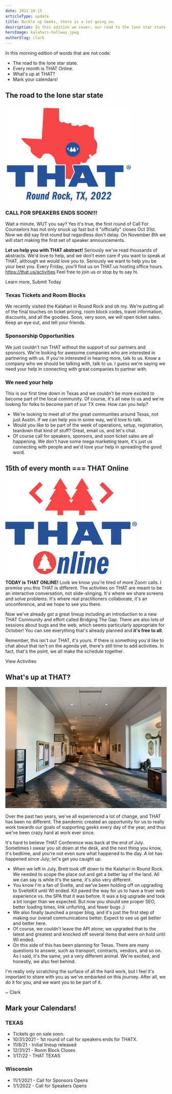 ```yaml
---
date: 2021-10-15
articleType: update
title: Buckle up Geeks, there is a lot going on.
description: In this edition we cover; our road to the lone star state, October's THAT Online, What we're up to at THAT, and you better mark your calendars.
heroImage: kalahari-hallway.jpeg
authorSlug: clark
---
```


<script>
	import { Standard as StandardLink } from '$elements/links';
</script>

In this morning edition of words that are not code:
* The road to the lone star state.
* Every month is THAT Online.
* What's up at THAT?
* Mark your calendars!


## The road to the lone star state

<div class="w-full grid place-content-center">
	<img class="w-[300px]" src="that-tx.png">
</div>

### CALL FOR SPEAKERS ENDS SOON!!!

Wait a minute, WUT you say? Yes it's true, the first round of Call For Counselors has not only snuck up fast but it "officially" closes Oct 31st. Now we did say first round but regardless don't delay. On November 8th we will start making the first set of speaker announcements.

**Let us help you with THAT abstract!** Seriously we've read thousands of abstracts. We'd love to help, and we don't even care if you want to speak at THAT, although we would love you to. Seriously we want to help you be your best you. Every Friday, you'll find us on THAT.us hosting office hours. https://that.us/activities Feel free to join us or stop by to say hi.

<div class="py-10 w-full grid place-content-center">
	<StandardLink href="/call-for-counselors/">Learn more, Submit Today</StandardLink>
</div>

### Texas Tickets and Room Blocks

We recently visited the Kalahari in Round Rock and oh my. We're putting all of the final touches on ticket pricing, room block codes, travel information, discounts, and all the goodies. Soon, very soon, we will open ticket sales. Keep an eye out, and tell your friends.

### Sponsorship Opportunities

We just couldn't run THAT without the support of our partners and sponsors. We're looking for awesome companies who are interested in partnering with us. If you're interested in hearing more, talk to us. Know a company who we should be talking with, talk to us. I guess we're saying we need your help in connecting with great companies to partner with.

### We need your help

This is our first time down in Texas and we couldn't be more excited to become part of the local community. Of course, it's all new to us and we're looking for folks to become part of our TX crew. How can you help?

* We're looking to meet all of the great communities around Texas, not just Austin. If we can help you in some way, we'd love to talk.
* Would you like to be part of the week of operations, setup, registration, teardown that kind of stuff? Great, email us, and let's chat.
* Of course call for speakers, sponsors, and soon ticket sales are all happening. We don't have some mega marketing team, it's just us connecting with people and we'd love your help in spreading the good word.

## 15th of every month === THAT Online

<div class="w-full grid place-content-center">
	<img class="w-[300px]" src="that-online.png">
</div>


**TODAY is THAT ONLINE!** Look we know you're tired of more Zoom calls. I promise you this THAT is different. The activities on THAT are meant to be an interactive conversation, not slide-slinging. It's where we share screens and solve problems. It's where real practitioners collaborate, it's an unconference, and we hope to see you there.

Now we've already got a great lineup including an introduction to a new THAT Community and effort called Bridging The Gap. There are also lots of sessions about bugs and the web, which seems particularly appropriate for October! You can see everything that's already planned and **it's free to all**.

Remember, this isn't our THAT, it's yours. If there is something you'd like to chat about that isn't on the agenda yet, there's still time to add activities. In fact, that's the point, we all make the schedule together.

<div class="py-10 w-full grid place-content-center">
	<StandardLink href="/activities/thatus/2021-10/">View Activities</StandardLink>
</div>

## What's up at THAT?

<div class="w-full grid place-content-center">
	<img class="w-[300px]" src="kalahari-hallway.jpeg">
</div>

Over the past two years, we've all experienced a lot of change, and THAT has been no different. The pandemic created an opportunity for us to really work towards our goals of supporting geeks every day of the year, and thus we've been crazy hard at work ever since.

It's hard to believe THAT Conference was back at the end of July. Sometimes I swear you sit down at the desk, and the next thing you know, it's bedtime, and you're not even sure what happened to the day. A lot has happened since July; let's get you caught up.

* When we left in July, Brett took off down to the Kalahari in Round Rock. We needed to scope the place out and get a better lay of the land. All we can say is while it's the same, it's also very different.
* You know I'm a fan of Svelte, and we've been holding off on upgrading to SvelteKit until WI ended. Kit paved the way for us to have a truer web experience vs. the SPA that it was before. It was a big upgrade and took a bit longer than we expected. But now you should see proper SEO, better loading times, link unfurling, and fewer bugs ;)
* We also finally launched a proper blog, and it's just the first step of making our overall communications better. Expect to see us get better and better here.
* Of course, we couldn't leave the API alone; we upgraded that to the latest and greatest and knocked off several items that were on hold until WI ended.
* On this side of this has been planning for Texas. There are many questions to answer, such as transport, contracts, vendors, and so on. As I said, it's the same, yet a very different animal. We're excited, and honestly, we also feel behind.

I'm really only scratching the surface of all the hard work, but I feel it's important to share with you as we've embarked on this journey. After all, we do it for you, and we want you to be part of it.  

~ Clark

## Mark your Calendars!

### TEXAS
* Tickets go on sale soon.
* 10/31/2021 - 1st round of call for speakers ends for THATX.
* 11/8/21 - Initial lineup released
* 12/31/21 - Room Block Closes
* 1/17/22 - THAT TEXAS

### Wisconsin
* 11/1/2021 - Call for Sponsors Opens
* 1/1/2022 - Call for Speakers Opens